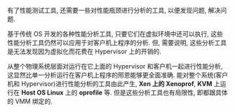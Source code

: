 
有了性能测试工具, 还需要一些对性能瓶颈进行分析的工具, 以便发现问题, 解决问题.

基于传统 OS 开发的各种性能分析工具, 只要它们在虚拟环境中还可以执行, 这些性能分析工具仍然可以应用于对客户机上程序的分析. 但, 需要说明, 这些分析工具是无法发现因为虚拟化而花费在 Hypervisor 上的开销的.

从整个物理系统层面对运行在它上面的 Hypervisor 和客户机一起进行性能分析, 这显然比单一分析运行在客户机上程序的邢恩能够更全面准确. 能对整个系统(客户机和 Hypervisor)进行性能分析的工具由此产生, **Xen 上的 Xenoprof**, **KVM** 上运行在 **Host OS Linux** 上的 **oprofile** 等. 但是这些分析工具也有局限性, 即都跟具体的 VMM 绑定的.

